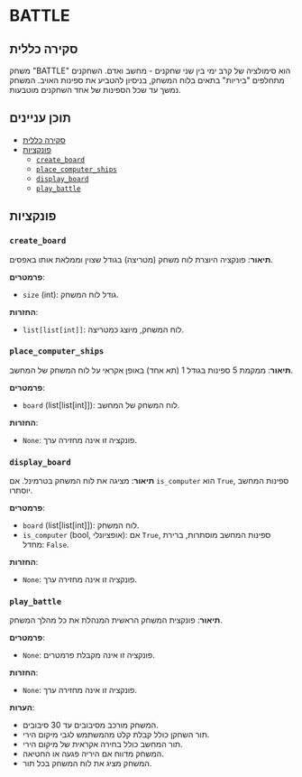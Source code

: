 # BATTLE

## סקירה כללית

משחק "BATTLE" הוא סימולציה של קרב ימי בין שני שחקנים - מחשב ואדם. השחקנים מתחלפים "ביריות" בתאים בלוח המשחק, בניסיון להטביע את ספינות האויב. המשחק נמשך עד שכל הספינות של אחד השחקנים מוטבעות.

## תוכן עניינים
- [סקירה כללית](#סקירה-כללית)
- [פונקציות](#פונקציות)
  - [`create_board`](#create_board)
  - [`place_computer_ships`](#place_computer_ships)
  - [`display_board`](#display_board)
  - [`play_battle`](#play_battle)

## פונקציות

### `create_board`

**תיאור**:
פונקציה היוצרת לוח משחק (מטריצה) בגודל שצוין וממלאת אותו באפסים.

**פרמטרים**:
- `size` (int): גודל לוח המשחק.

**החזרות**:
- `list[list[int]]`: לוח המשחק, מיוצג כמטריצה.

### `place_computer_ships`

**תיאור**:
ממקמת 5 ספינות בגודל 1 (תא אחד) באופן אקראי על לוח המשחק של המחשב.

**פרמטרים**:
- `board` (list[list[int]]): לוח המשחק של המחשב.

**החזרות**:
- `None`: פונקציה זו אינה מחזירה ערך.

### `display_board`

**תיאור**:
מציגה את לוח המשחק בטרמינל. אם `is_computer` הוא `True`, ספינות המחשב יוסתרו.

**פרמטרים**:
- `board` (list[list[int]]): לוח המשחק.
- `is_computer` (bool, אופציונלי): אם `True`, ספינות המחשב מוסתרות, ברירת מחדל: `False`.

**החזרות**:
- `None`: פונקציה זו אינה מחזירה ערך.

### `play_battle`

**תיאור**:
פונקצית המשחק הראשית המנהלת את כל מהלך המשחק.

**פרמטרים**:
- `None`: פונקציה זו אינה מקבלת פרמטרים.

**החזרות**:
- `None`: פונקציה זו אינה מחזירה ערך.

**הערות**:
- המשחק מורכב מסיבובים עד 30 סיבובים.
- תור השחקן כולל קבלת קלט מהמשתמש לגבי מיקום הירי.
- תור המחשב כולל בחירה אקראית של מיקום הירי.
- המשחק מדווח אם היריה פגעה או החטיאה.
- המשחק מציג את לוח המשחק בכל תור.
```